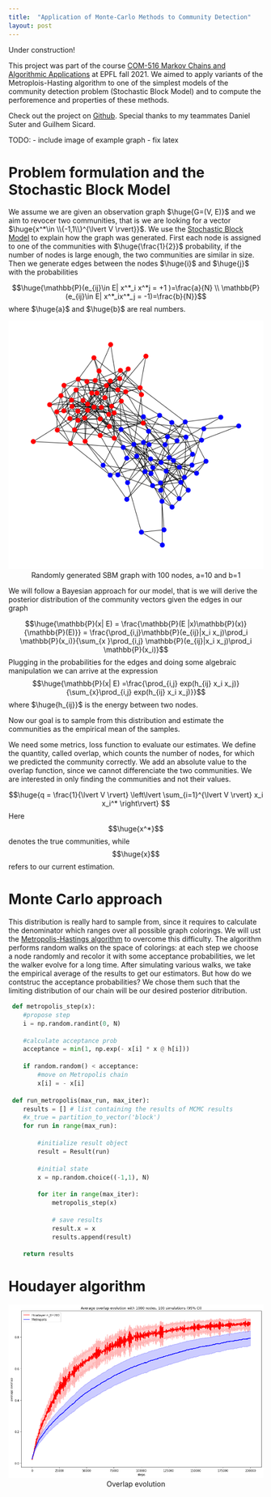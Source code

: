 ```yaml
---
title:  "Application of Monte-Carlo Methods to Community Detection"
layout: post
---
```


<style TYPE="text/css">
code.has-jax {font: inherit; font-size: 100%; background: inherit; border: inherit;}
</style>
<script type="text/x-mathjax-config">
MathJax.Hub.Config({
    tex2jax: {
        inlineMath: [['$','$'], ['\\(','\\)']],
        skipTags: ['script', 'noscript', 'style', 'textarea', 'pre'] // removed 'code' entry
    }
});
MathJax.Hub.Queue(function() {
    var all = MathJax.Hub.getAllJax(), i;
    for(i = 0; i < all.length; i += 1) {
        all[i].SourceElement().parentNode.className += ' has-jax';
    }
});
</script>
<script type="text/javascript" src="https://cdnjs.cloudflare.com/ajax/libs/mathjax/2.7.4/MathJax.js?config=TeX-AMS_HTML-full"></script>

Under construction!    
    
This project was part of the course [COM-516 Markov Chains and Algorithmic Applications](https://edu.epfl.ch/coursebook/en/markov-chains-and-algorithmic-applications-COM-516) at EPFL fall 2021. We aimed to apply variants of the Metroplois-Hasting algorithm to one of the simplest models of the community detection problem (Stochastic Block Model) and to compute the perforemence and properties of these methods.

Check out the project on [Github](https://github.com/hbenedek/mcmc-community-detection). Special thanks to my teammates Daniel Suter and Guilhem Sicard.

    
TODO:
    - include image of example graph
    - fix latex
    
# Problem formulation and the Stochastic Block Model

We assume we are given an observation graph $\huge{G=(V, E)}$ and we aim to revocer two communities, that is we are looking for a vector $\huge{x^*\in \\{-1,1\\}^{\lvert V \rvert}}$. We use the [Stochastic Block Model](https://en.wikipedia.org/wiki/Stochastic_block_model) to explain how the graph was generated. First each node is assigned to one of the communities with $\huge{\frac{1}{2}}$ probability, if the number of nodes is large enough, the two communities are similar in size. Then we generate edges between the nodes $\huge{i}$ and $\huge{j}$ with the probabilities   
    <center>
    $$\huge{\mathbb{P}(e_{ij}\in E| x^*_i x^*j = +1 )=\frac{a}{N} \\
    \mathbb{P}(e_{ij}\in E| x^*_ix^*_j = -1)=\frac{b}{N}}$$ 
    </center>
where $\huge{a}$ and $\huge{b}$ are real numbers.

<center>
    <img src="../images/2022-01-09-markov/graph.png" alt='missing' />
    <figcaption>Randomly generated SBM graph with 100 nodes, a=10 and b=1 </figcaption>
</center>

We will follow a Bayesian approach for our model, that is we will derive the posterior distribution of the community vectors given the edges in our graph
    <center>
    $$\huge{\mathbb{P}(x| E) = \frac{\mathbb{P}(E |x)\mathbb{P}(x)}{\mathbb{P}(E)}} = \frac{\prod_{i,j}\mathbb{P}(e_{ij}|x_i x_j)\prod_i \mathbb{P}(x_i)}{\sum_{x }\prod_{i,j} \mathbb{P}(e_{ij}|x_i x_j)\prod_i \mathbb{P}(x_i)}$$
    </center>
Plugging in the probabilities for the edges and doing some algebraic manipulation we can arrive at the expression
    <center>
        $$\huge{\mathbb{P}(x| E) =\frac{\prod_{i,j} exp(h_{ij} x_i x_j)}{\sum_{x}\prod_{i,j} exp(h_{ij} x_i x_j)}}$$
    </center>
where $\huge{h_{ij}}$ is the energy between two nodes.
    
Now our goal is to sample from this distribution and estimate the communities as the empirical mean of the samples.
    
We need some metrics, loss function to evaluate our estimates. We define the quantity, called overlap, which counts the number of nodes, for which we predicted the community correctly. We add an absolute value to the overlap function, since we cannot differenciate the two communities. We are interested in only finding the communities and not their values.
    <center>
        $$\huge{q = \frac{1}{\lvert V \rvert} \left\lvert \sum_{i=1}^{\lvert V \rvert} x_i x_i^* \right\rvert} $$
        </center>
Here $$\huge{x^*}$$ denotes the true communities, while $$\huge{x}$$ refers to our current estimation.
    
# Monte Carlo approach
 
This distribution is really hard to sample from, since it requires to calculate the denominator which ranges over all possible graph colorings. We will ust the [Metropolis-Hastings algorithm](https://en.wikipedia.org/wiki/Metropolis%E2%80%93Hastings_algorithm) to overcome this difficulty. The algorithm performs random walks on the space of colorings: at each step we choose a node randomly and recolor it with some acceptance probabilities, we let the walker evolve for a long time. After simulating various walks, we take the empirical average of the results to get our estimators. But how do we contstruc the acceptance probabilities? We chose them such that the limiting distribution of our chain will be our desired posterior ditribution.
    
```python 
 def metropolis_step(x):
    #propose step
    i = np.random.randint(0, N) 

    #calculate acceptance prob
    acceptance = min(1, np.exp(- x[i] * x @ h[i]))   
    
    if random.random() < acceptance:
        #move on Metropolis chain
        x[i] = - x[i]   
    
 def run_metropolis(max_run, max_iter):
    results = [] # list containing the results of MCMC results
    #x_true = partition_to_vector('block') 
    for run in range(max_run):

        #initialize result object
        result = Result(run)
        
        #initial state
        x = np.random.choice((-1,1), N)    

        for iter in range(max_iter):
            metropolis_step(x)
    
            # save results 
            result.x = x
            results.append(result)

    return results
```
# Houdayer algorithm
                                    
                                    
                                    
<center>
    <img src="../images/2022-01-09-markov/average_overlap1.png" alt='missing' />
    <figcaption> Overlap evolution </figcaption>
</center>


